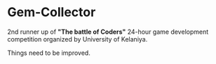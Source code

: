 # Gem-Collector

2nd runner up of **"The battle of Coders"** 24-hour game development competition organized by University of Kelaniya.

Things need to be improved. 